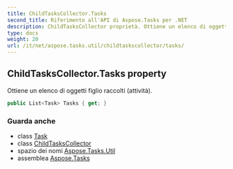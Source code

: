 ```yaml
---
title: ChildTasksCollector.Tasks
second_title: Riferimento all'API di Aspose.Tasks per .NET
description: ChildTasksCollector proprietà. Ottiene un elenco di oggetti figlio raccolti attività.
type: docs
weight: 20
url: /it/net/aspose.tasks.util/childtaskscollector/tasks/
---
```

## ChildTasksCollector.Tasks property

Ottiene un elenco di oggetti figlio raccolti (attività).

```csharp
public List<Task> Tasks { get; }
```

### Guarda anche

* class [Task](../../../aspose.tasks/task/)
* class [ChildTasksCollector](../)
* spazio dei nomi [Aspose.Tasks.Util](../../childtaskscollector/)
* assemblea [Aspose.Tasks](../../../)


